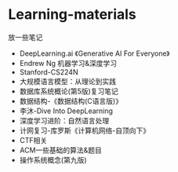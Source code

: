 # Learning-materials
放一些笔记

- DeepLearning.ai 《Generative AI For Everyone》
- Endrew Ng 机器学习&深度学习
- Stanford-CS224N
- 大规模语言模型：从理论到实践
- 数据库系统概论(第5版)复习笔记
- 数据结构-《数据结构(C语言版)》
- 李沐-Dive Into DeepLearning
- 深度学习进阶：自然语言处理
- 计网复习-库罗斯《计算机网络-自顶向下》
- CTF相关
- ACM一些基础的算法&题目
- 操作系统概念(第九版)
